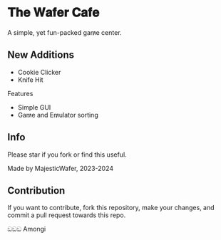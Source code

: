 # 𝐓𝐡𝐞 𝐖𝐚𝐟𝐞𝐫 𝐂𝐚𝐟𝐞

A simple, yet fun-packed gam̷e center.

## New Additions

- Cookie Clicker
- Knife Hit

Features
- Simple GUI
- Gam̷e and Em̷ulator sorting

## Info

Please star if you fork or find this useful.

Made by MajesticWafer, 2023-2024

## Contribution

If you want to contribute, fork this repository, make your changes, and commit a pull request towards this repo.

ඞඞඞ Amongi
